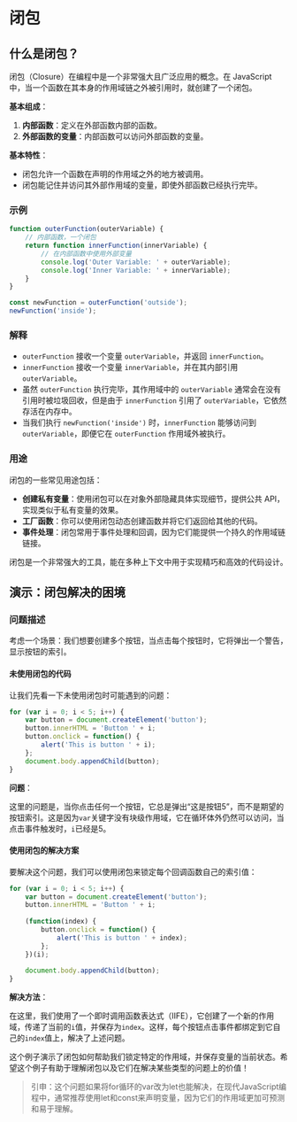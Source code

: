 # 闭包

## 什么是闭包？

闭包（Closure）在编程中是一个非常强大且广泛应用的概念。在 JavaScript 中，当一个函数在其本身的作用域链之外被引用时，就创建了一个闭包。

**基本组成**：

1. **内部函数**：定义在外部函数内部的函数。
2. **外部函数的变量**：内部函数可以访问外部函数的变量。

**基本特性**：

- 闭包允许一个函数在声明的作用域之外的地方被调用。
- 闭包能记住并访问其外部作用域的变量，即使外部函数已经执行完毕。

### 示例

```javascript
function outerFunction(outerVariable) {
    // 内部函数，一个闭包
    return function innerFunction(innerVariable) {
        // 在内部函数中使用外部变量
        console.log('Outer Variable: ' + outerVariable);
        console.log('Inner Variable: ' + innerVariable);
    }
}

const newFunction = outerFunction('outside');
newFunction('inside');
```

### 解释

- `outerFunction` 接收一个变量 `outerVariable`，并返回 `innerFunction`。
- `innerFunction` 接收一个变量 `innerVariable`，并在其内部引用 `outerVariable`。
- 虽然 `outerFunction` 执行完毕，其作用域中的 `outerVariable` 通常会在没有引用时被垃圾回收，但是由于 `innerFunction` 引用了 `outerVariable`，它依然存活在内存中。
- 当我们执行 `newFunction('inside')` 时，`innerFunction` 能够访问到 `outerVariable`，即便它在 `outerFunction` 作用域外被执行。

### 用途

闭包的一些常见用途包括：

- **创建私有变量**：使用闭包可以在对象外部隐藏具体实现细节，提供公共 API，实现类似于私有变量的效果。
- **工厂函数**：你可以使用闭包动态创建函数并将它们返回给其他的代码。
- **事件处理**：闭包常用于事件处理和回调，因为它们能提供一个持久的作用域链链接。

闭包是一个非常强大的工具，能在多种上下文中用于实现精巧和高效的代码设计。

## 演示：闭包解决的困境

### 问题描述

考虑一个场景：我们想要创建多个按钮，当点击每个按钮时，它将弹出一个警告，显示按钮的索引。

#### 未使用闭包的代码

让我们先看一下未使用闭包时可能遇到的问题：

```javascript
for (var i = 0; i < 5; i++) {
    var button = document.createElement('button');
    button.innerHTML = 'Button ' + i;
    button.onclick = function() {
        alert('This is button ' + i);
    };
    document.body.appendChild(button);
}
```

**问题**：

这里的问题是，当你点击任何一个按钮，它总是弹出“这是按钮5”，而不是期望的按钮索引。这是因为`var`关键字没有块级作用域，它在循环体外仍然可以访问，当点击事件触发时，`i`已经是5。

#### 使用闭包的解决方案

要解决这个问题，我们可以使用闭包来锁定每个回调函数自己的索引值：

```javascript
for (var i = 0; i < 5; i++) {
    var button = document.createElement('button');
    button.innerHTML = 'Button ' + i;
    
    (function(index) {
        button.onclick = function() {
            alert('This is button ' + index);
        };
    })(i);
    
    document.body.appendChild(button);
}
```

**解决方法**：

在这里，我们使用了一个即时调用函数表达式（IIFE），它创建了一个新的作用域，传递了当前的`i`值，并保存为`index`。这样，每个按钮点击事件都绑定到它自己的`index`值上，解决了上述问题。

这个例子演示了闭包如何帮助我们锁定特定的作用域，并保存变量的当前状态。希望这个例子有助于理解闭包以及它们在解决某些类型的问题上的价值！

> 引申：这个问题如果将for循环的var改为let也能解决，在现代JavaScript编程中，通常推荐使用let和const来声明变量，因为它们的作用域更加可预测和易于理解。



